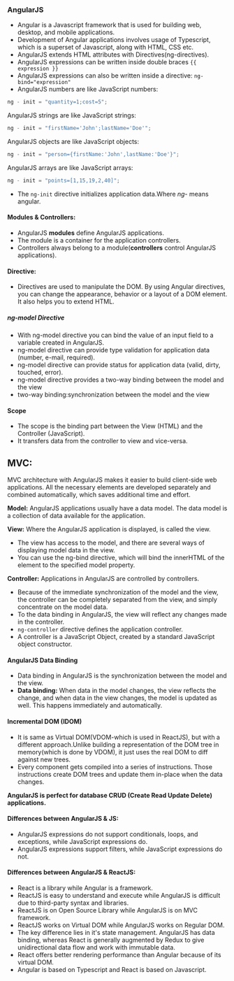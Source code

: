 ### AngularJS

- Angular is a Javascript framework that is used for building web, desktop, and mobile applications.
- Development of Angular applications involves usage of Typescript, which is a superset of Javascript, along with HTML, CSS etc.
- AngularJS extends HTML attributes with Directives(ng-directives).
- AngularJS expressions can be written inside double braces `{{ expression }}`
- AngularJS expressions can also be written inside a directive:
  `ng-bind="expression"`
- AngularJS numbers are like JavaScript numbers:

```javascript
ng - init = "quantity=1;cost=5";
```

AngularJS strings are like JavaScript strings:

```javascript
ng - init = "firstName='John';lastName='Doe'";
```

AngularJS objects are like JavaScript objects:

```javascript
ng - init = "person={firstName:'John',lastName:'Doe'}";
```

AngularJS arrays are like JavaScript arrays:

```javascript
ng - init = "points=[1,15,19,2,40]";
```

- The `ng-init` directive initializes application data.Where _ng-_ means angular.

#### Modules & Controllers:

- AngularJS **modules** define AngularJS applications.
- The module is a container for the application controllers.
- Controllers always belong to a module(**controllers** control AngularJS applications).

#### Directive:

- Directives are used to manipulate the DOM. By using Angular directives, you can change the appearance, behavior or a layout of a DOM element. It also helps you to extend HTML.

##### ng-model Directive

- With ng-model directive you can bind the value of an input field to a variable created in AngularJS.
- ng-model directive can provide type validation for application data (number, e-mail, required).
- ng-model directive can provide status for application data (valid, dirty, touched, error).
- ng-model directive provides a two-way binding between the model and the view
- two-way binding:synchronization between the model and the view

#### Scope

- The scope is the binding part between the View (HTML) and the Controller (JavaScript).
- It transfers data from the controller to view and vice-versa.

## MVC:

MVC architecture with AngularJS makes it easier to build client-side web applications. All the necessary elements are developed separately and combined automatically, which saves additional time and effort.

**Model:** AngularJS applications usually have a data model. The data model is a collection of data available for the application.

**View:** Where the AngularJS application is displayed, is called the view.

- The view has access to the model, and there are several ways of displaying model data in the view.
- You can use the ng-bind directive, which will bind the innerHTML of the element to the specified model property.

**Controller:** Applications in AngularJS are controlled by controllers.

- Because of the immediate synchronization of the model and the view, the controller can be completely separated from the view, and simply concentrate on the model data.
- To the data binding in AngularJS, the view will reflect any changes made in the controller.
- `ng-controller` directive defines the application controller.
- A controller is a JavaScript Object, created by a standard JavaScript object constructor.

#### AngularJS Data Binding

- Data binding in AngularJS is the synchronization between the model and the view.
- **Data binding:** When data in the model changes, the view reflects the change, and when data in the view changes, the model is updated as well. This happens immediately and automatically.

#### Incremental DOM (IDOM)

- It is same as Virtual DOM(VDOM-which is used in ReactJS), but with a different approach.Unlike building a representation of the DOM tree in memory(which is done by VDOM), it just uses the real DOM to diff against new trees.
- Every component gets compiled into a series of instructions. Those instructions create DOM trees and update them in-place when the data changes.

**AngularJS is perfect for database CRUD (Create Read Update Delete) applications.**

#### Differences between AngularJS & JS:

- AngularJS expressions do not support conditionals, loops, and exceptions, while JavaScript expressions do.
- AngularJS expressions support filters, while JavaScript expressions do not.

#### Differences between AngularJS & ReactJS:

- React is a library while Angular is a framework.
- ReactJS is easy to understand and execute while AngularJS is difficult due to third-party syntax and libraries.
- ReactJS is on Open Source Library while AngularJS is on MVC framework.
- ReactJS works on Virtual DOM while AngularJS works on Regular DOM.
- The key difference lies in it's state management. AngularJS has data binding, whereas React is generally augmented by Redux to give unidirectional data flow and work with immutable data.
- React offers better rendering performance than Angular because of its virtual DOM.
- Angular is based on Typescript and React is based on Javascript.
